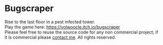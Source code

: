 # Bugscraper
Rise to the last floor in a pest infected tower.  
Play the game here: https://yolwoocle.itch.io/bugscraper  
Please feel free to reuse the source code for any non commercial project; if it is commercial please [contact me](https://yolwoocle.github.io/aboutme.html). 
All rights reserved.
